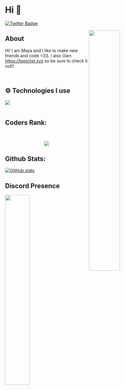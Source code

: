 # Hi 👋


[![Twitter Badge](https://img.shields.io/badge/-Twitter-1da1f2?style=flat-square&labelColor=1da1f2&logo=twitter&logoColor=white&link=https://twitter.com/ranveersoni21)](https://twitter.com/ranveersoni21)

<img width="45%" align="right" src="https://github-readme-streak-stats.herokuapp.com/?user=tunardev&theme=black-ice&hide_border=true&stroke=0000&background=0D1117">

<div align="left" width="100%">
   
## About
Hi! I am Maya and I like to make new friends and code <33. I also Own https://topiclist.xyz so be sure to check it out!!
 
<br />
   
## ⚙️ Technologies I use
   
<img src="https://skillicons.dev/icons?i=java,css,html,docker,discord,net,cassandra,rust,tailwind,github,git,lua,cloudflare,astro,pug,go,nodejs,nextjs,mongodb,react,redis,tailwind,ts,twitter,vscode,visualstudio,vim,express,vue,linux,markdown,materialui,mysql,netlify,nginx,nuxtjs,c,cpp,aws,raspberrypi,googlecloud,replit,vercel,remix&theme=dark" />
</div>

<br />

## Coders Rank:
  <br />
    <div>
        <p align="center">
            <a href="https://profile.codersrank.io/user/Miya25">
                <img src="https://cr-ss-service.azurewebsites.net/api/ScreenShot?widget=summary&username=Miya25&badges-3" />
            </a>
        </p>
    </div>

## Github Stats:
[![GitHub stats](https://github-readme-stats.vercel.app/api?username=Miya25&theme=tokyonight&show_icons=true&include_all_commits=true&count_private=true)](https://github.com/Miya25)

## Discord Presence
<img width="40%" align="bottom-left" src="https://luppufy.onrender.com/member/787241442770419722?border=ffc0cb&theme=e75480">


